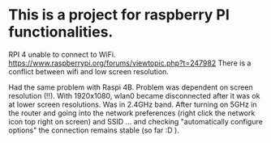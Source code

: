 # This is a project for raspberry PI functionalities.

RPI 4 unable to connect to WiFi.
https://www.raspberrypi.org/forums/viewtopic.php?t=247982
There is a conflict between wifi and low screen resolution.

Had the same problem with Raspi 4B.
Problem was dependent on screen resolution (!!). 
With 1920x1080, wlan0 became disconnected after it was ok at lower screen resolutions. Was in 2.4GHz band.
After turning on 5GHz in the router and going into the network preferences (right click the network icon top right on screen) and SSID ... and checking "automatically configure options" the connection remains stable (so far :D ).
